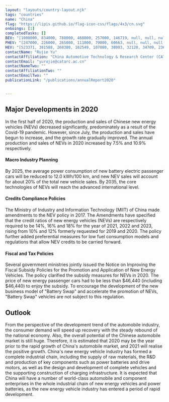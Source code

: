 ```yaml
---
layout: "layouts/country-layout.njk"
tags: "countries"
name: "China"
flag: "https://lipis.github.io/flag-icon-css/flags/4x3/cn.svg"
onGoings: [1]
completedTasks: []
BEV: "[1000000, 834000, 788000, 468000, 257000, 146719, null, null, null, null, null]"
PHEV: "[247000, 226000, 265000, 111000, 79000, 60663, null, null, null, null, null]"
HEV: "[523371, 381588, 260380, 182549, 107080, 38803, 32120, 34709, 23697, 5596, 3734]"
contactName: "​Rujie Yu"
contactAffiliation: "China Automotive Technology & Research Center (CATARC)"
contactEmail: "yurujie@catarc.ac.cn"
contactNameTwo: ""
contactAffiliationTwo: ""
contactEmailTwo: ""
publicationLink: "/publications/annualReport2020"


---
```

## Major Developments in 2020
In the first half of 2020, the production and sales of Chinese new energy vehicles (NEVs) decreased significantly, predominately as a result of the Covid-19 pandemic. However, since July, the production and sales have begun to increase, and the growth rate gradually improved. The annual production and sales of NEVs in 2020 increased by 7.5% and 10.9% respectively. 
#### Macro Industry Planning
By 2025, the average power consumption of new battery electric passenger cars will be reduced to 12.0 kWh/100 km, and new NEV sales will account for about 20% of the total new vehicle sales. By 2035, the core technologies of NEVs will reach the advanced international level.  
#### Credits Compliance Policies
The Ministry of Industry and Information Technology (MIIT) of China made amendments to the NEV policy in 2017. The Amendments have specified that the credit ratios of new energy vehicles (NEVs) are respectively required to be 14%, 16% and 18% for the year of 2021, 2022 and 2023, rising from 10% and 12% formerly requested for 2019 and 2020. The policy further added preferential measures for low fuel consumption models and regulations that allow NEV credits to be carried forward. 
#### Fiscal and Tax Policies
Several government ministries jointly issued the Notice on Improving the Fiscal Subsidy Policies for the Promotion and Application of New Energy Vehicles. The policy clarified the subsidy measures for NEVs in 2020. The price of new energy passenger cars had to be less than $46,440 (including $46,440) to enjoy the subsidy. To encourage the development of the new business model of "Battery Swap" and accelerate the promotion of NEVs, "Battery Swap" vehicles are not subject to this regulation.  
## Outlook   
From the perspective of the development trend of the automobile industry, the consumer demand will speed up recovery with the steady rebound of the national economy. Also, the overall potential of the Chinese automobile market is still huge. Therefore, it is estimated that 2020 may be the year prior to the rapid growth of China's automobile market, and 2021 will realise the positive growth. 
China's new energy vehicle industry has formed a complete industrial chain, including the supply of raw materials, the R&D and production of key components such as power batteries and drive motors, as well as the design and development of complete vehicles and the supporting construction of charging infrastructure. It is expected that China will have a number of world-class automobile and component enterprises in the whole industrial chain of new energy vehicles and power batteries, as the new energy vehicle industry has entered a period of rapid development. 
